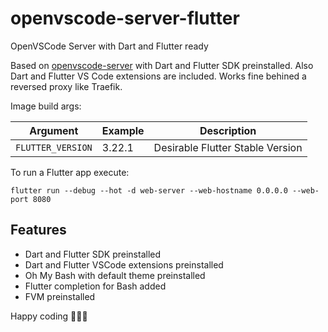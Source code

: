 # openvscode-server-flutter

OpenVSCode Server with Dart and Flutter ready

Based on [openvscode-server](https://github.com/gitpod-io/openvscode-server) with Dart and Flutter SDK preinstalled. Also Dart and Flutter VS Code extensions are included. Works fine behined a reversed proxy like Traefik.

Image build args:

| Argument | Example | Description |
| - | - | - |
| `FLUTTER_VERSION` | 3.22.1 | Desirable Flutter Stable Version |

To run a Flutter app execute:

```shell
flutter run --debug --hot -d web-server --web-hostname 0.0.0.0 --web-port 8080
```

## Features

- Dart and Flutter SDK preinstalled
- Dart and Flutter VSCode extensions preinstalled
- Oh My Bash with default theme preinstalled
- Flutter completion for Bash added
- FVM preinstalled

Happy coding 🧑🏻‍💻
